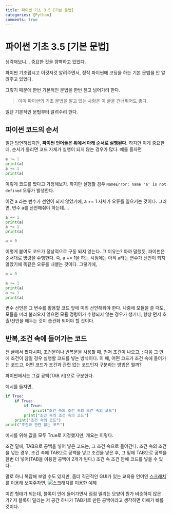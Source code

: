 ```yaml
---
title: 파이썬 기초 3.5 [기본 문법]
categories: [Python]
comments: true
---
```


# 파이썬 기초 3.5 [기본 문법]

생각해보니... 중요한 것을 깜빡하고 있었다.

파이썬 기초랍시고 이것저것 알려주면서,
정작 파이썬에 코딩을 하는 기본 문법을 안 알려주고 있었다.

그렇기 때문에 한번 기본적인 문법을 한번 짚고 넘어가려 한다.

> 이미 파이썬의 기초 문법을 알고 있는 사람은 이 글을 건너뛰어도 좋다.

일단 기본적인 문법부터 알려주려 한다.

## 파이썬 코드의 순서
일단 당연하겠지만, **파이썬 언어들은 위에서 아래 순서로 실행된다.**
하지만 이게 중요한데, 순서가 틀리면 코드 자체가 실행이 되지 않는 경우가 많다.
예를 들자면
```python
a += 1
print(a)
a += 1
print(a)
```
이렇게 코드를 짰다고 가정해보자. 하지만 실행할 경우
`NameError: name 'a' is not defined`
오류가 발생한다.

이건 a 라는 변수가 선언이 되지 않았기에, a += 1 자체가 오류를 일으키는 것이다.
그러면, 변수 a를 선언해줘야 하는데....

```python
a += 1
print(a)
a += 1
print(a)

a = 0
```
이렇게 붙여도 코드가 정상적으로 구동 되지 않는다.
그 이유는? 아까 말했듯, 파이썬은 순서대로 명령을 수행한다.
즉, a += 1을 하는 시점에는 아직 a라는 변수가 선언이 되지 않았기에 똑같은 오류를 내뱉는 것이다.
그렇기에, 
```python
a = 0

a += 1
print(a)
a += 1
print(a)
```
변수 선언은 그 변수를 활용할 코드 앞에 미리 선언해둬야 한다.
나중에 모듈을 쓸 때도, 모듈을 미리 불러오지 않으면 모듈 명령어가 수행되지 않는 경우가 생기니, 항상 먼저 호출/선언을 해두는 것이 습관화 되어야 할 것이다.

## 반복,조건 속에 들어가는 코드

전 글에서 봤다시피, 조건문이나 반복문을 사용할 때,
먼저 조건이 나오고, : 다음 그 안에 조건이 참일 경우 실행할 코드를 넣는 방식이다.
이 때, 어떤 코드가 조건 속에 들어가는 코드고, 어떤 코드가 조건과 관련 없는 코드인지 구분하는 방법은 뭘까?

파이썬에서는 그걸 공백(TAB 키)으로 구분한다.

예시를 들자면,
```python
if True:
	if True:
		if True:
			print("조건 속의 조건 속의 조건 속의 코드")
		print("조건 속의 조건 속의 코드")
	print("조건 속의 코드")
print("조건과 관련 없는 코드")
```
예시를 위해 값을 모두 True로 지정했지만, 개요는 이렇다.

조건 밑에, TAB으로 공백을 넣어 넣은 코드는, 그 조건 속으로 들어간다.
조건 속의 조건을 넣는 경우,
조건 속에 TAB으로 공백을 넣고 조건을 넣은 후,
그 밑에 TAB으로 공백을 한번 더 넣어(TAB을 이용한 공백이 2개가 된다.)  조건 속 조건 안에 코드를 넣을 수 있다.

말로 하니 복잡해 보일 수도 있지만,  좀더 직관적인 GUI가 있는 교육용 언어인 [스크래치](https://scratch.mit.edu/) 를 이용해 보여주자면,
![스크래치를 이용한 예제](https://mk2478.github.io/assets/img/20230315-1.png)

이런 형태가 되는데, 블록이 안에 들어가면서 점점 밀리는 모양이 뭔가 비슷하지 않은가?
저 블록이 밀리는 저 공간 하나가 TAB키로 만든 공백이라고 생각하면 이해가 빠를 것이다.
